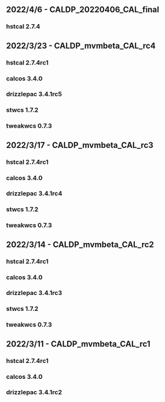 ## 2022/4/6 - CALDP_20220406_CAL_final
### hstcal 2.7.4

## 2022/3/23 - CALDP_mvmbeta_CAL_rc4
### hstcal 2.7.4rc1
### calcos 3.4.0
### drizzlepac 3.4.1rc5
### stwcs 1.7.2
### tweakwcs 0.7.3

## 2022/3/17 - CALDP_mvmbeta_CAL_rc3
### hstcal 2.7.4rc1
### calcos 3.4.0
### drizzlepac 3.4.1rc4
### stwcs 1.7.2
### tweakwcs 0.7.3

## 2022/3/14 - CALDP_mvmbeta_CAL_rc2
### hstcal 2.7.4rc1
### calcos 3.4.0
### drizzlepac 3.4.1rc3
### stwcs 1.7.2
### tweakwcs 0.7.3

## 2022/3/11 - CALDP_mvmbeta_CAL_rc1
### hstcal 2.7.4rc1
### calcos 3.4.0
### drizzlepac 3.4.1rc2

